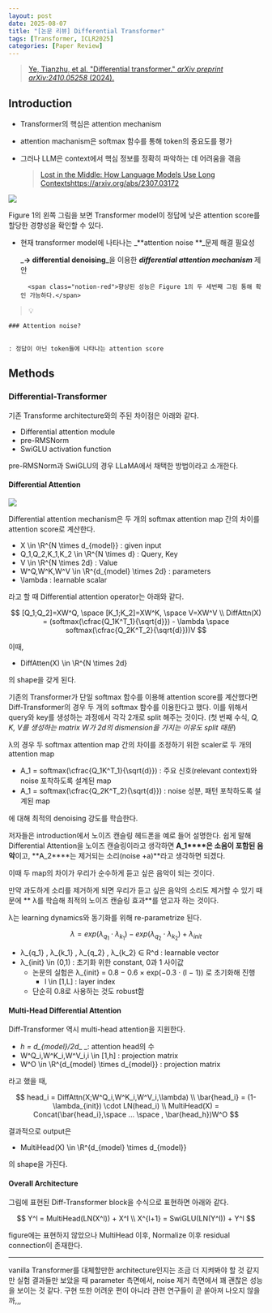 ```yaml
---
layout: post
date: 2025-08-07
title: "[논문 리뷰] Differential Transformer"
tags: [Transformer, ICLR2025]
categories: [Paper Review]
---
```


> [Ye, Tianzhu, et al. "Differential transformer." ](https://arxiv.org/abs/2410.05258)[_arXiv preprint arXiv:2410.05258_](https://arxiv.org/abs/2410.05258)[ (2024).](https://arxiv.org/abs/2410.05258)



## Introduction

- Transformer의 핵심은 attention mechanism
- attention machanism은 softmax 함수를 통해 token의 중요도를 평가
- 그러나 LLM은 context에서 핵심 정보를 정확히 파악하는 데 어려움을 겪음

	> [Lost in the Middle: How Language Models Use Long Contextshttps://arxiv.org/abs/2307.03172](https://arxiv.org/abs/2307.03172)


![](https://prod-files-secure.s3.us-west-2.amazonaws.com/542b861c-36a8-4051-84e5-8804b6728dba/9083ea56-691a-4752-ae26-47f403431ac8/image.png?X-Amz-Algorithm=AWS4-HMAC-SHA256&X-Amz-Content-Sha256=UNSIGNED-PAYLOAD&X-Amz-Credential=ASIAZI2LB466ZUMB7VDR%2F20250917%2Fus-west-2%2Fs3%2Faws4_request&X-Amz-Date=20250917T120116Z&X-Amz-Expires=3600&X-Amz-Security-Token=IQoJb3JpZ2luX2VjECwaCXVzLXdlc3QtMiJIMEYCIQDbglqt8Ov1O9fbU3zJgh955Bwf4onco64MljZs4P9DoAIhAMezFkEfO%2F%2BHlDkwqCsVHATZJzwWi7uURd%2Fi7iS3BaItKogECKT%2F%2F%2F%2F%2F%2F%2F%2F%2F%2FwEQABoMNjM3NDIzMTgzODA1IgyjUUSUO6vyNv3J52Mq3ANX7Npzry5OUfihFZFEF5j4BMbMpd4uerVXMl6cry6oeQRdkfrDQ7Hfa9tkwsFBpk73Vz0r3XXc1RJ7nQD8jTl57e85ou%2Bp7nFc1aaH0%2FO%2FzMAzWAL37fBBONtCbtfIF77NTVJnlh17JKRzlU9PaYQGm72vI%2FCYfu6Q%2Bg9qwCE88c22WgjM%2FXxMYN9VAoAz%2F5%2Fh1GERPsKjYqpTsndluzI6DG47s5lQ%2FhuQmY4eFbDkhBsT694gx9DwOQTDbu%2FEoz4yKEyJnsLy0bq1SxauFa6qzvfAlW%2FHUwZ2yErTslCeiwxzX6yW9RKMCSfd2xCD6FkLOhPy2OVNh1R4xQ0WhkPDOGL2odfvIel%2FI8HCU1JlmCnOCabtfpw3goLjXP8ebwCYd0ewVpQ37VMpgNBOa0jigNBhC2%2FXHySVVi9YpusHiUsvFEk3gp4h%2BYJjS0Tucx6AwEn3Rj2w6CjQG06kLHHFbcc751Bws9Ej8r%2Bh0hfW%2FRrons44WCFL1UlLlSkrhX9Tx8oSQUFaueMvChUzcRol5v6aYZ%2FXCA8BREgjRtQYAw4tkjQgkH%2BrbTsQynOWRn5XA5%2F3eI48PGQjHyxa1PpdeUt9Oa8bEHKTzkTKDVq1v7ahApkvsggmtZ7NNjD2sqrGBjqkASvQs0RXBtFfZEjQ%2FF06J1PGkipaaMpUNfeiD5GRh7QrmIzj2bu9BiHpscocAZVSVnwoZQgQuPKHogs9Lw2xGGGMT6RooHlJt8D63gf%2FZSuDQxjm86k2qtvLOEvmeFDbIBbxKh4VhdERwsKvqh6OlsN1Yw%2B0b842SMuxcA9a3Z5Lwoqz2smfqL9XS04edG0MOgcaj1R%2Be%2F04U7%2F6HHRXpLlVIi1c&X-Amz-Signature=d5a64af3e8d170129896d0331c06fda1277452208faf108143a8461aface0b3b&X-Amz-SignedHeaders=host&x-amz-checksum-mode=ENABLED&x-id=GetObject)


Figure 1의 왼쪽 그림을 보면 Transformer model이 정답에 낮은 attention score를 할당한 경향성을 확인할 수 있다.

- 현재 transformer model에 나타나는 _**attention noise **_문제 해결 필요성

	_**→ differential denoising**_을 이용한 _**differential attention mechanism**_ 제안


		<span class="notion-red">향상된 성능은 Figure 1의 두 세번째 그림 통해 확인 가능하다.</span>


> 💡 


	### Attention noise?


	: 정답이 아닌 token들에 나타나는 attention score



## Methods



### Differential-Transformer


기존 Transforme architecture와의 주된 차이점은 아래와 같다.

- Differential attention module
- pre-RMSNorm
- SwiGLU activation function

pre-RMSNorm과 SwiGLU의 경우 LLaMA에서 채택한 방법이라고 소개한다.



#### Differential Attention


![](https://prod-files-secure.s3.us-west-2.amazonaws.com/542b861c-36a8-4051-84e5-8804b6728dba/116d70b2-1963-4810-9167-f4c7d8a06e8f/image.png?X-Amz-Algorithm=AWS4-HMAC-SHA256&X-Amz-Content-Sha256=UNSIGNED-PAYLOAD&X-Amz-Credential=ASIAZI2LB466ZUMB7VDR%2F20250917%2Fus-west-2%2Fs3%2Faws4_request&X-Amz-Date=20250917T120116Z&X-Amz-Expires=3600&X-Amz-Security-Token=IQoJb3JpZ2luX2VjECwaCXVzLXdlc3QtMiJIMEYCIQDbglqt8Ov1O9fbU3zJgh955Bwf4onco64MljZs4P9DoAIhAMezFkEfO%2F%2BHlDkwqCsVHATZJzwWi7uURd%2Fi7iS3BaItKogECKT%2F%2F%2F%2F%2F%2F%2F%2F%2F%2FwEQABoMNjM3NDIzMTgzODA1IgyjUUSUO6vyNv3J52Mq3ANX7Npzry5OUfihFZFEF5j4BMbMpd4uerVXMl6cry6oeQRdkfrDQ7Hfa9tkwsFBpk73Vz0r3XXc1RJ7nQD8jTl57e85ou%2Bp7nFc1aaH0%2FO%2FzMAzWAL37fBBONtCbtfIF77NTVJnlh17JKRzlU9PaYQGm72vI%2FCYfu6Q%2Bg9qwCE88c22WgjM%2FXxMYN9VAoAz%2F5%2Fh1GERPsKjYqpTsndluzI6DG47s5lQ%2FhuQmY4eFbDkhBsT694gx9DwOQTDbu%2FEoz4yKEyJnsLy0bq1SxauFa6qzvfAlW%2FHUwZ2yErTslCeiwxzX6yW9RKMCSfd2xCD6FkLOhPy2OVNh1R4xQ0WhkPDOGL2odfvIel%2FI8HCU1JlmCnOCabtfpw3goLjXP8ebwCYd0ewVpQ37VMpgNBOa0jigNBhC2%2FXHySVVi9YpusHiUsvFEk3gp4h%2BYJjS0Tucx6AwEn3Rj2w6CjQG06kLHHFbcc751Bws9Ej8r%2Bh0hfW%2FRrons44WCFL1UlLlSkrhX9Tx8oSQUFaueMvChUzcRol5v6aYZ%2FXCA8BREgjRtQYAw4tkjQgkH%2BrbTsQynOWRn5XA5%2F3eI48PGQjHyxa1PpdeUt9Oa8bEHKTzkTKDVq1v7ahApkvsggmtZ7NNjD2sqrGBjqkASvQs0RXBtFfZEjQ%2FF06J1PGkipaaMpUNfeiD5GRh7QrmIzj2bu9BiHpscocAZVSVnwoZQgQuPKHogs9Lw2xGGGMT6RooHlJt8D63gf%2FZSuDQxjm86k2qtvLOEvmeFDbIBbxKh4VhdERwsKvqh6OlsN1Yw%2B0b842SMuxcA9a3Z5Lwoqz2smfqL9XS04edG0MOgcaj1R%2Be%2F04U7%2F6HHRXpLlVIi1c&X-Amz-Signature=e6cc6e3fdc2617c63e03f4f6406ec189d36d73065b7e50184a891a42ef410667&X-Amz-SignedHeaders=host&x-amz-checksum-mode=ENABLED&x-id=GetObject)


Differential attention mechanism은 두 개의 softmax attention map 간의 차이를 attention score로 계산한다.

- X \in \R^{N \times d\_{model}} : given input
- Q\_1,Q\_2,K\_1,K\_2 \in \R^{N \times d} : Query, Key
- V \in \R^{N \times 2d} : Value
- W^Q,W^K,W^V \in \R^{d\_{model} \times 2d} : parameters
- \lambda : learnable scalar

라고 할 때 Differential attention operator는 아래와 같다.


$$
[Q_1;Q_2]=XW^Q, \space [K_1;K_2]=XW^K, \space V=XW^V \\
DiffAttn(X) = (softmax(\cfrac{Q_1K^T_1}{\sqrt{d}}) - \lambda \space softmax(\cfrac{Q_2K^T_2}{\sqrt{d}}))V
$$


이때,

- DiffAtten(X) \in \R^{N \times 2d}

의 shape을 갖게 된다.


기존의 Transformer가 단일 softmax 함수를 이용해 attention score를 계산했다면 Diff-Transformer의 경우 두 개의 softmax 함수를 이용한다고 했다. 이를 위해서 query와 key를 생성하는 과정에서 각각 2개로 split 해주는 것이다. <span class="notion-red">(첫 번째 수식, </span><span class="notion-red">_Q, K, V를 생성하는 matrix W가 2d의 dismension을 가지는 이유도 split 때문_</span><span class="notion-red">)</span>


 λ의 경우 두 softmax attention map 간의 차이를 조정하기 위한 scaler로 두 개의 attention map

- A\_1 = softmax(\cfrac{Q\_1K^T\_1}{\sqrt{d}}) : 주요 신호(relevant context)와 noise 포착하도록 설계된 map
- A\_1 = softmax(\cfrac{Q\_2K^T\_2}{\sqrt{d}}) : noise 성분, 패턴 포착하도록 설계된 map 

에 대해 최적의 denoising 강도를 학습한다.


저자들은 introduction에서 노이즈 캔슬링 헤드폰을 예로 들어 설명한다. 쉽게 말해 Differential Attention을 노이즈 캔슬링이라고 생각하면 **A\_1****은 소음이 포함된 음악**이고, **A\_2****는 제거되는 소리(noise +a)**라고 생각하면 되겠다. 


이때 두 map의 차이가 우리가 순수하게 듣고 싶은 음악이 되는 것이다. 


만약 과도하게 소리를 제거하게 되면 우리가 듣고 싶은 음악의 소리도 제거할 수 있기 때문에 ** λ를 학습해 최적의 노이즈 캔슬링 효과**를 얻고자 하는 것이다.


λ는 learning dynamics와 동기화를 위해 re-parametrize 된다.


$$
\lambda = exp(\lambda_{q_1} \cdot \lambda_{k_1}) - exp(\lambda_{q_2} \cdot \lambda_{k_2}) + \lambda_{init}
$$

- λ\_{q\_1} , λ\_{k\_1} , λ\_{q\_2} , λ\_{k\_2} ∈ R^d : learnable vector
- λ\_{init} \in (0,1) : 초기화 위한 constant, 0과 1 사이값
	- 논문의 실험은 λ\_{init} = 0.8 − 0.6 × exp(−0.3 · (l − 1)) 로 초기화해 진행
		- l \in [1,L] : layer index
	- 단순히 0.8로 사용하는 것도 robust함


#### **Multi-Head Differential Attention**


Diff-Transformer 역시 multi-head attention을 지원한다.

- _h = d\_{model}/2d__ _: attention head의 수
- W^Q\_i,W^K\_i,W^V\_i,i \in [1,h] : projection matrix
- W^O \in \R^{d\_{model} \times d\_{model}} : projection matrix

라고 했을 때,


$$
head_i = DiffAttn(X;W^Q_i,W^K_i,W^V_i,\lambda) \\
\bar{head_i} = (1-\lambda_{init}) \cdot LN(head_i) \\
MultiHead(X) = Concat(\bar{head_i},\space ... \space , \bar{head_h})W^O
$$


결과적으로 output은

- MultiHead(X) \in \R^{d\_{model} \times d\_{model}}

의 shape을 가진다.



#### Overall Architecture


그림에 표현된 Diff-Transformer block을 수식으로 표현하면 아래와 같다.


$$
Y^l = MultiHead(LN(X^l)) + X^l \\
X^{l+1} = SwiGLU(LN(Y^l)) + Y^l
$$


figure에는 표현하지 않았으나 MultiHead 이후, Normalize 이후 residual connection이 존재한다.


---


vanilla Transformer를 대체할만한 architecture인지는 조금 더 지켜봐야 할 것 같지만 실험 결과들만 보았을 때 parameter 측면에서, noise 제거 측면에서 꽤 괜찮은 성능을 보이는 것 같다. 구현 또한 어려운 편이 아니라 관련 연구들이 곧 쏟아져 나오지 않을까,,,

